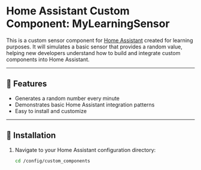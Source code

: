 # Home Assistant Custom Component: MyLearningSensor

This is a custom sensor component for [Home Assistant](https://www.home-assistant.io/) created for learning purposes. It will simulates a basic sensor that provides a random value, helping new developers understand how to build and integrate custom components into Home Assistant.

---

## 🔧 Features

- Generates a random number every minute
- Demonstrates basic Home Assistant integration patterns
- Easy to install and customize

---

## 📁 Installation

1. Navigate to your Home Assistant configuration directory:
   ```bash
   cd /config/custom_components
